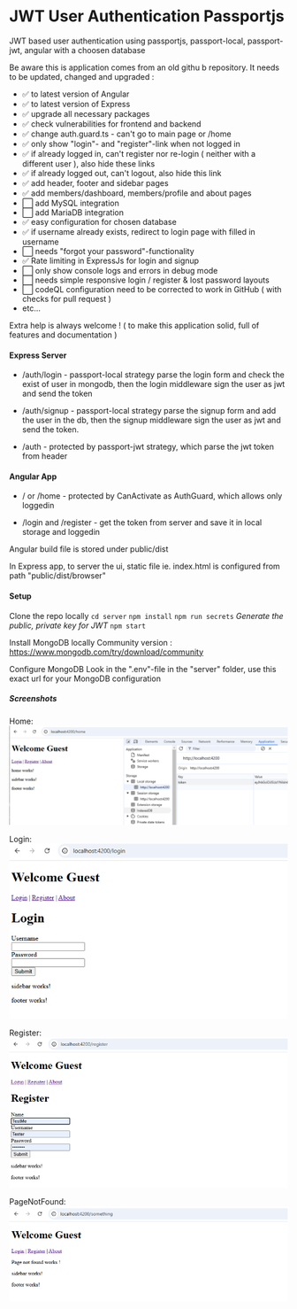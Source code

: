 # JWT User Authentication Passportjs
JWT based user authentication using passportjs, passport-local, passport-jwt, angular with a choosen database

Be aware this is application comes from an old githu
b repository.
It needs to be updated, changed and upgraded :
- ✅ to latest version of Angular
- ✅ to latest version of Express
- ✅ upgrade all necessary packages
- ✅ check vulnerabilities for frontend and backend
- ✅ change auth.guard.ts - can't go to main page or /home
- ✅ only show "login"- and "register"-link when not logged in
- ✅ if already logged in, can't register nor re-login ( neither with a different user ), also hide these links
- ✅ if already logged out, can't logout, also hide this link
- ✅ add header, footer and sidebar pages
- ✅ add members/dashboard, members/profile and about pages
- ⬜ add MySQL integration
- ⬜ add MariaDB integration
- ✅ easy configuration for chosen database
- ✅ if username already exists, redirect to login page with filled in username
- ⬜ needs "forgot your password"-functionality
- ✅ Rate limiting in ExpressJs for login and signup
- ⬜ only show console logs and errors in debug mode
- ⬜ needs simple responsive login / register & lost password layouts
- ⬜ codeQL configuration need to be corrected to work in GitHub ( with checks for pull request )
- etc...

Extra help is always welcome ! ( to make this application solid, full of features and documentation )

#### Express Server

- /auth/login - passport-local strategy parse the login form and check the exist of user in mongodb,  then the login middleware sign the user as jwt and send the token

- /auth/signup - passport-local strategy parse the signup form and add the user in the db, then the signup middleware sign the user as jwt and send the token.

- /auth - protected by passport-jwt strategy, which parse the jwt token from header


#### Angular App

- / or /home - protected by CanActivate as AuthGuard, which allows only loggedin

- /login and /register - get the token from server and save it in local storage and loggedin



Angular build file is stored under public/dist

In Express app, to server the ui, static file ie. index.html is configured from path "public/dist/browser"


#### Setup
Clone the repo locally
`cd server`
`npm install`
`npm run secrets` *Generate the public, private key for JWT*
`npm start`

Install MongoDB locally
Community version : https://www.mongodb.com/try/download/community

Configure MongoDB
Look in the ".env"-file in the "server" folder, use this exact url for your MongoDB configuration

##### Screenshots
Home:
![Home page](./screenshot/Home%20Page.png)

Login:
![Login Page](./screenshot/Login%20Page.png)

Register:
![Register](./screenshot/Register%20Page.png)

PageNotFound:
![PageNotFound](./screenshot/Page%20Not%20Found.png)

